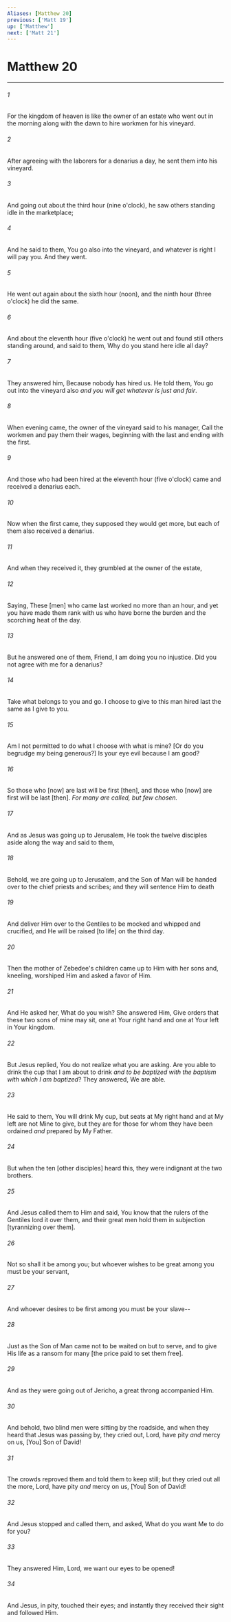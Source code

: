 ```yaml
---
Aliases: [Matthew 20]
previous: ['Matt 19']
up: ['Matthew']
next: ['Matt 21']
---
```

# Matthew 20

***














###### 1 






For the kingdom of heaven is like the owner of an estate who went out in the morning along with the dawn to hire workmen for his vineyard. 













###### 2 






After agreeing with the laborers for a denarius a day, he sent them into his vineyard. 













###### 3 






And going out about the third hour (nine o'clock), he saw others standing idle in the marketplace; 













###### 4 






And he said to them, You go also into the vineyard, and whatever is right I will pay you. And they went. 













###### 5 






He went out again about the sixth hour (noon), and the ninth hour (three o'clock) he did the same. 













###### 6 






And about the eleventh hour (five o'clock) he went out and found still others standing around, and said to them, Why do you stand here idle all day? 













###### 7 






They answered him, Because nobody has hired us. He told them, You go out into the vineyard also _and you will get whatever is just and fair_. 













###### 8 






When evening came, the owner of the vineyard said to his manager, Call the workmen and pay them their wages, beginning with the last and ending with the first. 













###### 9 






And those who had been hired at the eleventh hour (five o'clock) came and received a denarius each. 













###### 10 






Now when the first came, they supposed they would get more, but each of them also received a denarius. 













###### 11 






And when they received it, they grumbled at the owner of the estate, 













###### 12 






Saying, These [men] who came last worked no more than an hour, and yet you have made them rank with us who have borne the burden and the scorching heat of the day. 













###### 13 






But he answered one of them, Friend, I am doing you no injustice. Did you not agree with me for a denarius? 













###### 14 






Take what belongs to you and go. I choose to give to this man hired last the same as I give to you. 













###### 15 






Am I not permitted to do what I choose with what is mine? [Or do you begrudge my being generous?] Is your eye evil because I am good? 













###### 16 






So those who [now] are last will be first [then], and those who [now] are first will be last [then]. _For many are called, but few chosen._ 













###### 17 






And as Jesus was going up to Jerusalem, He took the twelve disciples aside along the way and said to them, 













###### 18 






Behold, we are going up to Jerusalem, and the Son of Man will be handed over to the chief priests and scribes; and they will sentence Him to death 













###### 19 






And deliver Him over to the Gentiles to be mocked and whipped and crucified, and He will be raised [to life] on the third day. 













###### 20 






Then the mother of Zebedee's children came up to Him with her sons and, kneeling, worshiped Him and asked a favor of Him. 













###### 21 






And He asked her, What do you wish? She answered Him, Give orders that these two sons of mine may sit, one at Your right hand and one at Your left in Your kingdom. 













###### 22 






But Jesus replied, You do not realize what you are asking. Are you able to drink the cup that I am about to drink _and to be baptized with the baptism with which I am baptized_? They answered, We are able. 













###### 23 






He said to them, You will drink My cup, but seats at My right hand and at My left are not Mine to give, but they are for those for whom they have been ordained _and_ prepared by My Father. 













###### 24 






But when the ten [other disciples] heard this, they were indignant at the two brothers. 













###### 25 






And Jesus called them to Him and said, You know that the rulers of the Gentiles lord it over them, and their great men hold them in subjection [tyrannizing over them]. 













###### 26 






Not so shall it be among you; but whoever wishes to be great among you must be your servant, 













###### 27 






And whoever desires to be first among you must be your slave-- 













###### 28 






Just as the Son of Man came not to be waited on but to serve, and to give His life as a ransom for many [the price paid to set them free]. 













###### 29 






And as they were going out of Jericho, a great throng accompanied Him. 













###### 30 






And behold, two blind men were sitting by the roadside, and when they heard that Jesus was passing by, they cried out, Lord, have pity _and_ mercy on us, [You] Son of David! 













###### 31 






The crowds reproved them and told them to keep still; but they cried out all the more, Lord, have pity _and_ mercy on us, [You] Son of David! 













###### 32 






And Jesus stopped and called them, and asked, What do you want Me to do for you? 













###### 33 






They answered Him, Lord, we want our eyes to be opened! 













###### 34 






And Jesus, in pity, touched their eyes; and instantly they received their sight and followed Him.
